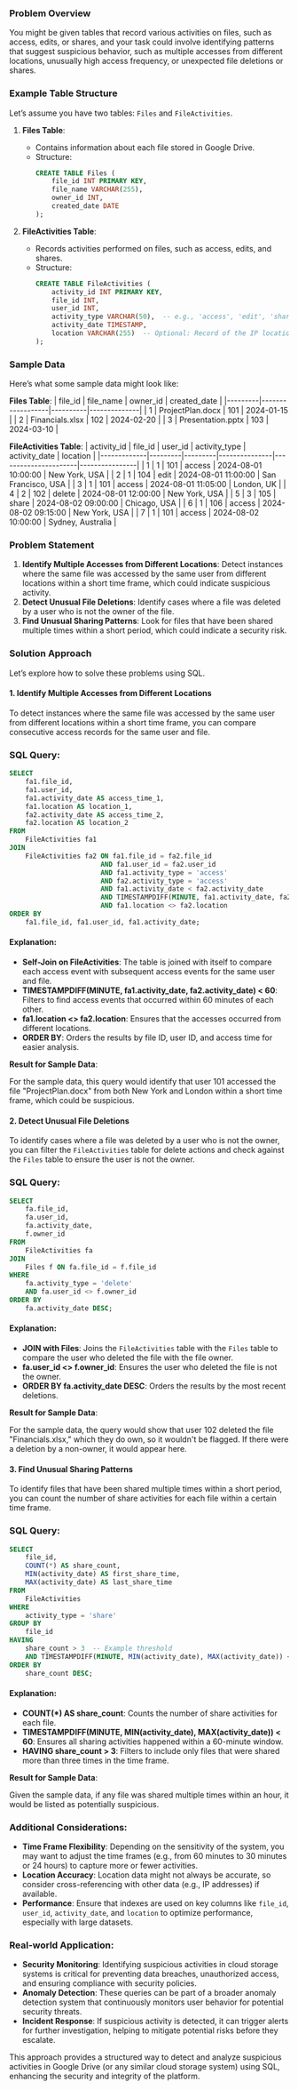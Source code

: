 ### Problem Overview

You might be given tables that record various activities on files, such as access, edits, or shares, and your task could involve identifying patterns that suggest suspicious behavior, such as multiple accesses from different locations, unusually high access frequency, or unexpected file deletions or shares.

### Example Table Structure

Let’s assume you have two tables: `Files` and `FileActivities`.

1. **Files Table**:
    - Contains information about each file stored in Google Drive.
    - Structure:
      ```sql
      CREATE TABLE Files (
          file_id INT PRIMARY KEY,
          file_name VARCHAR(255),
          owner_id INT,
          created_date DATE
      );
      ```

2. **FileActivities Table**:
    - Records activities performed on files, such as access, edits, and shares.
    - Structure:
      ```sql
      CREATE TABLE FileActivities (
          activity_id INT PRIMARY KEY,
          file_id INT,
          user_id INT,
          activity_type VARCHAR(50),  -- e.g., 'access', 'edit', 'share', 'delete'
          activity_date TIMESTAMP,
          location VARCHAR(255)  -- Optional: Record of the IP location
      );
      ```

### Sample Data

Here’s what some sample data might look like:

**Files Table**:
| file_id | file_name        | owner_id | created_date |
|---------|------------------|----------|--------------|
| 1       | ProjectPlan.docx  | 101      | 2024-01-15   |
| 2       | Financials.xlsx   | 102      | 2024-02-20   |
| 3       | Presentation.pptx | 103      | 2024-03-10   |

**FileActivities Table**:
| activity_id | file_id | user_id | activity_type | activity_date        | location       |
|-------------|---------|---------|---------------|----------------------|----------------|
| 1           | 1       | 101     | access        | 2024-08-01 10:00:00  | New York, USA  |
| 2           | 1       | 104     | edit          | 2024-08-01 11:00:00  | San Francisco, USA |
| 3           | 1       | 101     | access        | 2024-08-01 11:05:00  | London, UK     |
| 4           | 2       | 102     | delete        | 2024-08-01 12:00:00  | New York, USA  |
| 5           | 3       | 105     | share         | 2024-08-02 09:00:00  | Chicago, USA   |
| 6           | 1       | 106     | access        | 2024-08-02 09:15:00  | New York, USA  |
| 7           | 1       | 101     | access        | 2024-08-02 10:00:00  | Sydney, Australia |

### Problem Statement

1. **Identify Multiple Accesses from Different Locations**: Detect instances where the same file was accessed by the same user from different locations within a short time frame, which could indicate suspicious activity.
2. **Detect Unusual File Deletions**: Identify cases where a file was deleted by a user who is not the owner of the file.
3. **Find Unusual Sharing Patterns**: Look for files that have been shared multiple times within a short period, which could indicate a security risk.

### Solution Approach

Let’s explore how to solve these problems using SQL.

#### 1. **Identify Multiple Accesses from Different Locations**

To detect instances where the same file was accessed by the same user from different locations within a short time frame, you can compare consecutive access records for the same user and file.

### SQL Query:

```sql
SELECT
    fa1.file_id,
    fa1.user_id,
    fa1.activity_date AS access_time_1,
    fa1.location AS location_1,
    fa2.activity_date AS access_time_2,
    fa2.location AS location_2
FROM
    FileActivities fa1
JOIN
    FileActivities fa2 ON fa1.file_id = fa2.file_id
                       AND fa1.user_id = fa2.user_id
                       AND fa1.activity_type = 'access'
                       AND fa2.activity_type = 'access'
                       AND fa1.activity_date < fa2.activity_date
                       AND TIMESTAMPDIFF(MINUTE, fa1.activity_date, fa2.activity_date) < 60
                       AND fa1.location <> fa2.location
ORDER BY
    fa1.file_id, fa1.user_id, fa1.activity_date;
```

#### Explanation:

- **Self-Join on FileActivities**: The table is joined with itself to compare each access event with subsequent access events for the same user and file.
- **TIMESTAMPDIFF(MINUTE, fa1.activity_date, fa2.activity_date) < 60**: Filters to find access events that occurred within 60 minutes of each other.
- **fa1.location <> fa2.location**: Ensures that the accesses occurred from different locations.
- **ORDER BY**: Orders the results by file ID, user ID, and access time for easier analysis.

**Result for Sample Data**:

For the sample data, this query would identify that user 101 accessed the file "ProjectPlan.docx" from both New York and London within a short time frame, which could be suspicious.

#### 2. **Detect Unusual File Deletions**

To identify cases where a file was deleted by a user who is not the owner, you can filter the `FileActivities` table for delete actions and check against the `Files` table to ensure the user is not the owner.

### SQL Query:

```sql
SELECT
    fa.file_id,
    fa.user_id,
    fa.activity_date,
    f.owner_id
FROM
    FileActivities fa
JOIN
    Files f ON fa.file_id = f.file_id
WHERE
    fa.activity_type = 'delete'
    AND fa.user_id <> f.owner_id
ORDER BY
    fa.activity_date DESC;
```

#### Explanation:

- **JOIN with Files**: Joins the `FileActivities` table with the `Files` table to compare the user who deleted the file with the file owner.
- **fa.user_id <> f.owner_id**: Ensures the user who deleted the file is not the owner.
- **ORDER BY fa.activity_date DESC**: Orders the results by the most recent deletions.

**Result for Sample Data**:

For the sample data, the query would show that user 102 deleted the file "Financials.xlsx," which they do own, so it wouldn't be flagged. If there were a deletion by a non-owner, it would appear here.

#### 3. **Find Unusual Sharing Patterns**

To identify files that have been shared multiple times within a short period, you can count the number of share activities for each file within a certain time frame.

### SQL Query:

```sql
SELECT
    file_id,
    COUNT(*) AS share_count,
    MIN(activity_date) AS first_share_time,
    MAX(activity_date) AS last_share_time
FROM
    FileActivities
WHERE
    activity_type = 'share'
GROUP BY
    file_id
HAVING
    share_count > 3  -- Example threshold
    AND TIMESTAMPDIFF(MINUTE, MIN(activity_date), MAX(activity_date)) < 60
ORDER BY
    share_count DESC;
```

#### Explanation:

- **COUNT(*) AS share_count**: Counts the number of share activities for each file.
- **TIMESTAMPDIFF(MINUTE, MIN(activity_date), MAX(activity_date)) < 60**: Ensures all sharing activities happened within a 60-minute window.
- **HAVING share_count > 3**: Filters to include only files that were shared more than three times in the time frame.

**Result for Sample Data**:

Given the sample data, if any file was shared multiple times within an hour, it would be listed as potentially suspicious.

### Additional Considerations:

- **Time Frame Flexibility**: Depending on the sensitivity of the system, you may want to adjust the time frames (e.g., from 60 minutes to 30 minutes or 24 hours) to capture more or fewer activities.
- **Location Accuracy**: Location data might not always be accurate, so consider cross-referencing with other data (e.g., IP addresses) if available.
- **Performance**: Ensure that indexes are used on key columns like `file_id`, `user_id`, `activity_date`, and `location` to optimize performance, especially with large datasets.

### Real-world Application:

- **Security Monitoring**: Identifying suspicious activities in cloud storage systems is critical for preventing data breaches, unauthorized access, and ensuring compliance with security policies.
- **Anomaly Detection**: These queries can be part of a broader anomaly detection system that continuously monitors user behavior for potential security threats.
- **Incident Response**: If suspicious activity is detected, it can trigger alerts for further investigation, helping to mitigate potential risks before they escalate.

This approach provides a structured way to detect and analyze suspicious activities in Google Drive (or any similar cloud storage system) using SQL, enhancing the security and integrity of the platform.